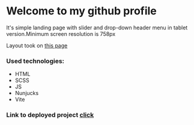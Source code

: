 <h1>Welcome to my github profile</h1>

<p>It's simple landing page with slider and drop-down header menu in tablet version.Minimum screen resolution is 758px</p>
<p>Layout took on <a target="_blank" href="https://www.figma.com/file/vTWRGS7iOAhrweUr4rsvRU/FromBoard-Delivery-(For-Devs)?node-id=217%3A0&mode=dev">this page</a></p>


<h3>Used technologies:</h3>

<ul>
    <li>HTML</li>
    <li>SCSS</li>
    <li>JS</li>
    <li>Nunjucks</li>
    <li>Vite</li>
</ul>

<h3>Link to deployed project <a target="_blank" href="https://romdevjs.github.io/delivery-from-board/">click</a></h3>